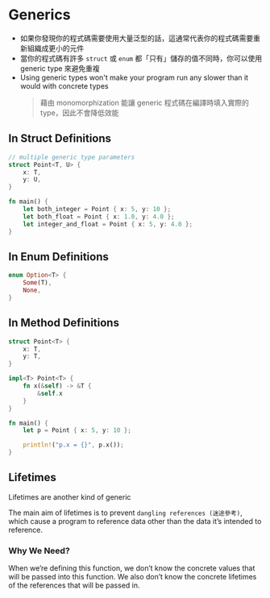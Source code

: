 # Generics

- 如果你發現你的程式碼需要使用大量泛型的話，這通常代表你的程式碼需要重新組織成更小的元件
- 當你的程式碼有許多 `struct` 或 `enum` 都「只有」儲存的值不同時，你可以使用 generic type 來避免重複
- Using generic types won't make your program run any slower than it would with concrete types
  > 藉由 monomorphization 能讓 generic 程式碼在編譯時填入實際的 type，因此不會降低效能

## In Struct Definitions

```rust
// multiple generic type parameters
struct Point<T, U> {
    x: T,
    y: U,
}

fn main() {
    let both_integer = Point { x: 5, y: 10 };
    let both_float = Point { x: 1.0, y: 4.0 };
    let integer_and_float = Point { x: 5, y: 4.0 };
}
```

## In Enum Definitions

```rust
enum Option<T> {
    Some(T),
    None,
}
```

## In Method Definitions

```rust
struct Point<T> {
    x: T,
    y: T,
}

impl<T> Point<T> {
    fn x(&self) -> &T {
        &self.x
    }
}

fn main() {
    let p = Point { x: 5, y: 10 };

    println!("p.x = {}", p.x());
}
```

## Lifetimes

Lifetimes are another kind of generic

The main aim of lifetimes is to prevent `dangling references (迷途參考)`, which cause a program to reference data other than the data it’s intended to reference.

### Why We Need?

When we’re defining this function, we don’t know the concrete values that will be passed into this function. We also don’t know the concrete lifetimes of the references that will be passed in.